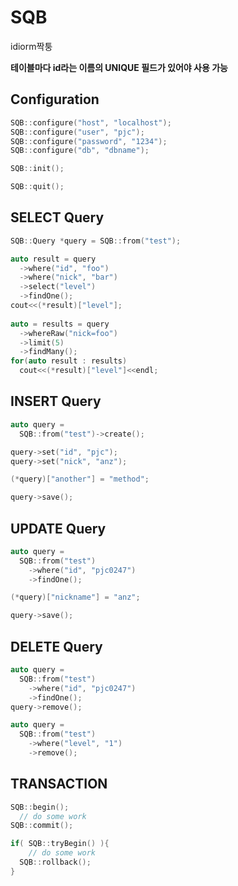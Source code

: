 SQB
===

idiorm짝퉁

__테이블마다 id라는 이름의 UNIQUE 필드가 있어야 사용 가능__

Configuration
----
```C++
SQB::configure("host", "localhost");
SQB::configure("user", "pjc");
SQB::configure("password", "1234");
SQB::configure("db", "dbname");

SQB::init();

SQB::quit();
```

SELECT Query
----
```C++
SQB::Query *query = SQB::from("test");

auto result = query
  ->where("id", "foo")
  ->where("nick", "bar")
  ->select("level")
  ->findOne();
cout<<(*result)["level"];
  
auto = results = query
  ->whereRaw("nick=foo")
  ->limit(5)
  ->findMany();
for(auto result : results)
  cout<<(*result)["level"]<<endl;
```

INSERT Query
----

```C++
auto query =
  SQB::from("test")->create();

query->set("id", "pjc");
query->set("nick", "anz");

(*query)["another"] = "method";

query->save();
```

UPDATE Query
----

```C++
auto query =
  SQB::from("test")
    ->where("id", "pjc0247")
    ->findOne();

(*query)["nickname"] = "anz";

query->save();
```

DELETE Query
----

```C++
auto query =
  SQB::from("test")
    ->where("id", "pjc0247")
    ->findOne();
query->remove();

auto query = 
  SQB::from("test")
    ->where("level", "1")
    ->remove();
```

TRANSACTION
----
```C++
SQB::begin();
  // do some work
SQB::commit();

if( SQB::tryBegin() ){
    // do some work
  SQB::rollback();
}
```
